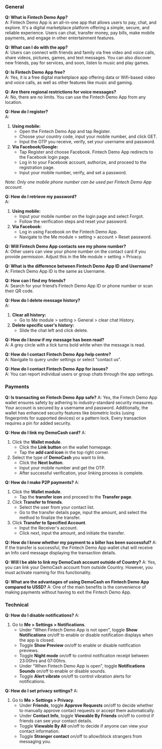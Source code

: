 ### General

**Q: What is Fintech Demo App?**  
A: Fintech Demo App is an all-in-one app that allows users to pay, chat, and explore. It's a digital marketplace platform offering a simple, secure, and reliable experience. Users can chat, transfer money, pay bills, make mobile payments, and engage in other entertainment features.

**Q: What can I do with the app?**  
A: Users can connect with friends and family via free video and voice calls, share videos, pictures, games, and text messages. You can also discover new friends, pay for services, and soon, listen to music and play games.

**Q: Is Fintech Demo App free?**  
A: Yes, it is a free digital marketplace app offering data or Wifi-based video and voice calls, as well as other features like music and gaming.

**Q: Are there regional restrictions for voice messages?**  
A: No, there are no limits. You can use the Fintech Demo App from any location.

**Q: How do I register?**  
A: 
1. **Using mobile:**  
   - Open the Fintech Demo App and tap Register.
   - Choose your country code, input your mobile number, and click GET.
   - Input the OTP you receive, verify, set your username and password.
2. **Via Facebook/Google:**  
   - Tap Register and choose Facebook. Fintech Demo App redirects to the Facebook login page.
   - Log in to your Facebook account, authorize, and proceed to the registration page.
   - Input your mobile number, verify, and set a password. 

_Note: Only one mobile phone number can be used per Fintech Demo App account._

**Q: How do I retrieve my password?**  
A: 
1. **Using mobile:**  
   - Input your mobile number on the login page and select Forgot.
   - Follow the verification steps and reset your password.
2. **Via Facebook:**  
   - Log in using Facebook on the Fintech Demo App.
   - Navigate to the Me module > setting > account > Reset password.

**Q: Will Fintech Demo App contacts see my phone number?**  
A: Other users can view your phone number on the contact card if you provide permission. Adjust this in the Me module > setting > Privacy.

**Q: What is the difference between Fintech Demo App ID and Username?**  
A: Fintech Demo App ID is the same as Username.

**Q: How can I find my friends?**  
A: Search for your friend’s Fintech Demo App ID or phone number or scan their QR code.

**Q: How do I delete message history?**  
A: 
1. **Clear all history:**  
   - Go to Me module > setting > General > clear chat History.
2. **Delete specific user's history:**  
   - Slide the chat left and click delete.

**Q: How do I know if my message has been read?**  
A: A grey circle with a tick turns bold white when the message is read.

**Q: How do I contact Fintech Demo App help centre?**  
A: Navigate to query under settings or select "contact us".

**Q: How do I contact Fintech Demo App for issues?**  
A: You can report individual users or group chats through the app settings.


### Payments

**Q: Is transacting on Fintech Demo App safe?**
A: Yes, the Fintech Demo App wallet ensures safety by adhering to industry-standard security measures. Your account is secured by a username and password. Additionally, the wallet has enhanced security features like biometric locks (using fingerprints for supported devices) or a pattern lock. Every transaction requires a pin for added security.

**Q: How do I link my DemoCash card?**
A:
1. Click the **Wallet module**.
    - Click the **Link button** on the wallet homepage.
    - Tap the **add card icon** in the top right corner.
2. Select the type of **DemoCash** you want to link.
    - Click the **Next button**.
    - Input your mobile number and get the OTP.
    - After successful verification, your linking process is complete.

**Q: How do I make P2P payments?**
A:
1. Click the **Wallet module**.
    - Tap the **transfer icon** and proceed to the **Transfer page**.
2. Click **Transfer to friends**.
    - Select the user from your contact list.
    - Go to the transfer details page, input the amount, and select the method to finalize the transfer.
3. Click **Transfer to Specified Account**.
    - Input the Receiver's account.
    - Click next, input the amount, and initiate the transfer.

**Q: How do I know whether my payment to a biller has been successful?**
A: If the transfer is successful, the Fintech Demo App wallet chat will receive an Info card message displaying the transaction details.

**Q: Will I be able to link my DemoCash account outside of Country?**
A: Yes, you can link your DemoCash account from outside Country. However, you must activate roaming for this functionality.

**Q: What are the advantages of using DemoCash on Fintech Demo App compared to USSD?**
A: One of the main benefits is the convenience of making payments without having to exit the Fintech Demo App.

### Technical

**Q: How do I disable notifications?**
A:
1. Go to **Me > Settings > Notifications**.
    - Under "When Fintech Demo App is not open", toggle **Show Notifications** on/off to enable or disable notification displays when the app is closed.
    - Toggle **Show Preview** on/off to enable or disable notification previews.
    - Toggle **Night mode** on/off to control notification receipt between 23:00hrs and 07:00hrs.
    - Under "When Fintech Demo App is open", toggle **Notifications Sounds** on/off to enable or disable sounds.
    - Toggle **Alert vibrate** on/off to control vibration alerts for notifications.

**Q: How do I set privacy settings?**
A:
1. Go to **Me > Settings > Privacy**.
    - Under **Friends**, toggle **Approve Requests** on/off to decide whether to manually approve contact requests or accept them automatically.
    - Under **Contact Info**, toggle **Viewable By Friends** on/off to control if friends can see your contact details.
    - Toggle **Viewable By All** on/off to decide if anyone can view your contact information.
    - Toggle **Stranger contact** on/off to allow/block strangers from messaging you.
